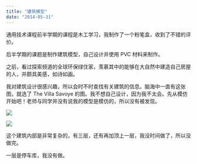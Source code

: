 ```yaml
---
title: "建筑模型"
date: "2014-05-31"
---
```


通用技术课程前半学期的课程是木工学习，我制作了一个粉笔盒，收到了不错的评价。

后半学期的课题是制作建筑模型，自己设计并使用 PVC 材料来制作。

之前，看过探索频道的全球环保绿住家，羡慕其中的能够在大自然中建造自己房屋的人，并颇具美感，如诗如画。

我对建筑设计很感兴趣，所以会时不时查找有关建筑的信息。脑海中一直有这张图，就选了 The Villa Savoye 的图。我不想自己设计，因为我不太会。先从模仿开始吧！老师与同学并没有说我的模型是模仿的，所以没有被发现。

![](https://furengete.files.wordpress.com/2017/07/img_1070.jpg)

![](https://furengete.files.wordpress.com/2020/01/img_7515-1.jpg?w=1024)

这个建筑内部是非常复杂的，有三层，还有再加顶上一层，我没时间做了，所以没做完。

一层是停车库，我没有做。
